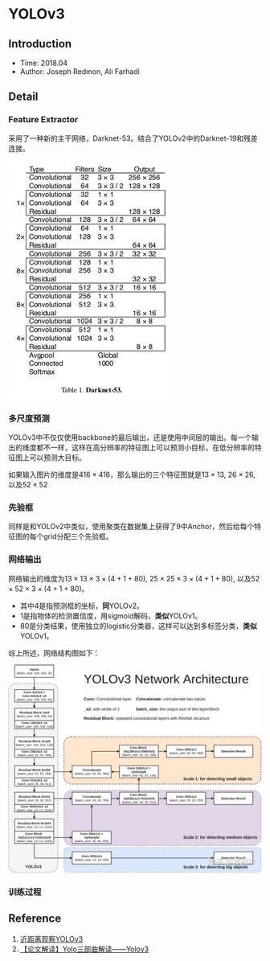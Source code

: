 # YOLOv3

## Introduction

* Time: 2018.04
* Author: Joseph Redmon, Ali Farhadi

## Detail

### Feature Extractor

采用了一种新的主干网络，Darknet-53。结合了YOLOv2中的Darknet-19和残差连接。

![Darknet-53](../../../Resource/Pictures/yolov3-darknet53.png 'Darknet-53')

### 多尺度预测

YOLOv3中不仅仅使用backbone的最后输出，还是使用中间层的输出。每一个输出的维度都不一样，这样在高分辨率的特征图上可以预测小目标，在低分辨率的特征图上可以预测大目标。

如果输入图片的维度是$416\times 416$，那么输出的三个特征图就是$13\times 13$, $26\times 26$, 以及$52\times 52$

### 先验框

同样是和YOLOv2中类似，使用聚类在数据集上获得了9中Anchor，然后给每个特征图的每个grid分配三个先验框。

### 网络输出

网络输出的维度为$13\times 13\times 3\times (4+1+80)$, $25\times 25\times 3\times (4+1+80)$, 以及$52\times 52\times 3\times (4+1+80)$。

* 其中4是指预测框的坐标，**同**YOLOv2。
* 1是指物体的检测置信度，用sigmoid解码，**类似**YOLOv1。
* 80是分类结果，使用独立的logistic分类器，这样可以达到多标签分类，**类似**YOLOv1。

综上所述，网络结构图如下：

![Network Architecture](../../../Resource/Pictures/yolov3-architecture.jpg)


### 训练过程

## Reference

1. [近距离观察YOLOv3](https://zhuanlan.zhihu.com/p/40332004)
2. [【论文解读】Yolo三部曲解读——Yolov3](https://zhuanlan.zhihu.com/p/76802514)

